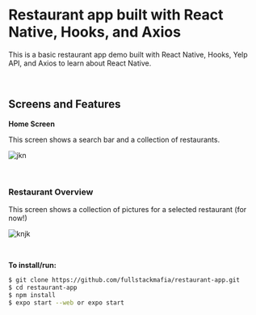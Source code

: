 # Restaurant app built with React Native, Hooks, and Axios

This is a basic restaurant app demo built with React Native, Hooks, Yelp API, and Axios to learn about React Native.

&nbsp;

## Screens and Features

**Home Screen**

This screen shows a search bar and a collection of restaurants.

![jkn](https://res.cloudinary.com/fullstackmafia/image/upload/v1676323112/pic-1_imb9ia.jpg)

&nbsp;

### Restaurant Overview

This screen shows a collection of pictures for a selected restaurant (for now!)

![knjk](https://res.cloudinary.com/fullstackmafia/image/upload/v1676323112/pic-2_r3jntl.jpg)

&nbsp;

**To install/run:**

```bash
$ git clone https://github.com/fullstackmafia/restaurant-app.git
$ cd restaurant-app
$ npm install
$ expo start --web or expo start
```